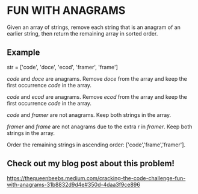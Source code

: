 # FUN WITH ANAGRAMS

Given an array of strings, remove each string that is an anagram of an earlier string, then return the remaining array in sorted order.

## Example

str = ['code', 'doce', 'ecod', 'framer', 'frame']

*code* and *doce* are anagrams. Remove *doce* from the array and keep the first occurrence *code* in the array.

*code* and *ecod* are anagrams. Remove *ecod* from the array and keep the first occurrence *code* in the array.

*code* and *framer* are not anagrams. Keep both strings in the array.

*framer* and *frame* are not anagrams due to the extra r in *framer*. Keep both strings in the array.

Order the remaining strings in ascending order: ['code','frame','framer'].

## Check out my blog post about this problem!

https://thequeenbeebs.medium.com/cracking-the-code-challenge-fun-with-anagrams-31b8832d9d4e#350d-4daa3f9ce896

